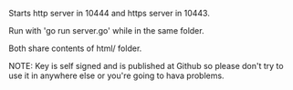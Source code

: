 Starts http server in 10444 and https server in 10443.

Run with 'go run server.go' while in the same folder.

Both share contents of html/ folder.

NOTE: Key is self signed and is published at Github so please don't try to use it in anywhere else or you're going to hava problems.
